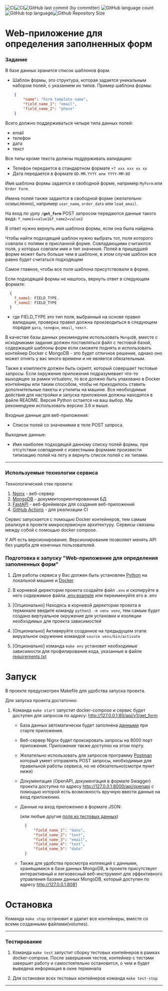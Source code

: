 ![CI](https://github.com/brivazz/leadHit_tz/actions/workflows/tests.yml/badge.svg)![CI](https://github.com/brivazz/leadHit_tz/actions/workflows/code-checker.yml/badge.svg)![GitHub last commit (by committer)](https://img.shields.io/github/last-commit/brivazz/leadHit_tz)
![GitHub language count](https://img.shields.io/github/languages/count/brivazz/leadHit_tz)![GitHub top language](https://img.shields.io/github/languages/top/brivazz/leadHit_tz)![Github Repository Size](https://img.shields.io/github/repo-size/brivazz/leadHit_tz)

# Web-приложение для определения заполненных форм

### Задание

В базе данных хранится список шаблонов форм.

- Шаблон формы, это структура, которая задается уникальным набором полей, с указанием их типов.
Пример шаблона формы:

```json
    {
        "name": "Form template name",
        "field_name_1": "email",
        "field_name_2": "phone"
    }
```

Всего должно поддерживаться четыре типа данных полей:

- email
- телефон
- дата
- текст

Все типы кроме текста должны поддерживать валидацию:

- Телефон передается в стандартном формате `+7 xxx xxx xx xx`
- Дата передается в формате `DD.MM.YYYY или YYYY-MM-DD`

Имя шаблона формы задается в свободной форме, например `MyForm` или `Order Form`.

Имена полей также задаются в свободной форме (желательно осмысленно), например `user_name`, `order_date` или `lead_email`.

На вход по урлу **`/get_form`** POST запросом передаются данные такого вида:
`f_name1=value1&f_name2=value2`

В ответ нужно вернуть имя шаблона формы, если она была найдена.

Чтобы найти подходящий шаблон нужно выбрать тот, поля которого совпали с полями
в присланной форме. Совпадающими считаются поля, у которых совпали имя и тип
значения. Полей в пришедшей форме может быть больше чем в шаблоне, в этом случае шаблон все равно будет считаться подходящим

 Самое главное, чтобы все поля шаблона присутствовали в форме.

Если подходящей формы не нашлось, вернуть ответ в следующем формате:

```js
  {
    f_name1: FIELD_TYPE,
    f_name2: FIELD_TYPE
  }
```

- где FIELD_TYPE это тип поля, выбранный на основе правил валидации, проверка
правил должна производиться в следующем порядке `дата`, `телефон`, `email`, `текст`.

В качестве базы данных рекомендуем использовать `MongoDB`, вместе с исходниками
задания должен поставляться файл с тестовой базой, содержащей шаблоны форм
если сможете поднять и использовать контейнер Docker с MongoDB - это будет
отличное решение, однако оно может отнять у вас много времени и не является
обязательным.

Также в комплекте должен быть скрипт, который совершает тестовые запросы. Если
окружение приложения подразумевает что-то выходящее за рамки virtualenv, то все
должно быть упаковано в Docker контейнеры или таким способом, чтобы не
приходилось ставить дополнительные пакеты и утилиты на машине. Все необходимые
действия для настройки и запуска приложения должны находится в файле README.
Версия Python остается на ваш выбор. Мы рекомендуем использовать версию 3.6 и
выше.

Входные данные для веб-приложения:

- Список полей со значениями в теле POST запроса.

Выходные данные:

- Имя наиболее подходящей данному списку полей формы, при отсутствии совпадений
с известными формами произвести типизацию полей на лету и вернуть список полей с
их типами.

***

### Используемые технологии сервиса

Технологический стек проекта:

1. [Nginx](https://nginx.org/ru/) - веб-сервер
2. [MongoDB](https://www.mongodb.com/) - документоориентированная БД
3. [FastAPI](https://fastapi.tiangolo.com/) - веб-фреймворк для создания веб-приложений
4. [GitHub Actions](https://docs.github.com/ru/actions) - для реализации CI

Сервис запускается с помощью Docker контейнеров, тем самым реализуя в проекте микросервисную архитектуру. Сервисы связаны между собой с помощью docker compose.

У API есть версионирование. Версионирование позволяет менять API без ущерба для конечных пользователей.

### Подготовка к запуску "Web-приложение для определения заполненных форм"

1. Для работы сервиса у Вас должен быть установлен [Python](https://www.python.org/) на локальной машине и [Docker](https://www.docker.com/)

2. В корневой директории проекта создайте файл `.env` и скопируйте в него содержимое файла [.env.example](https://github.com/brivazz/leadHit_tz/blob/main/.env.example) или переименуйте его в .env

3. [Опционально] Находясь в корневой директории проекта в терминале введите команду `python3 -m venv venv`, тем самым будет создано виртуальное окружение для установки и изоляции необходимых для проекта зависимостей

4. [Опционально] Активируйте созданное на предыдущем этапе вируальное окружение командой `source venv/bin/activate`

5. [Опционально] команда `make env` установит необходимые зависимости для профилирования кода, указанные в файле [requirements.txt](https://github.com/brivazz/leadHit_tz/blob/main/requirements.txt)

# Запуск

В проекте предусмотрен Makefile для удобства запуска проекта.

Для запуска проекта достаточно:

1. Команда `make start` запустит docker-compose и сервис будет доступен для запросов по адресу: <http://127.0.0.1:80/api/v1/get_form>
   - База данных автоматически будет заполнена [данными](https://github.com/brivazz/leadHit_tz/blob/main/form_api/src/db/mongo/templates_data.py) при старте приложения.
   - Веб-сервер Nignx будет проксировать запросы на 8000 порт приложения. Приложение также доступно на этом порту.
   - Желательно использовать для запросов программу [Postman](https://www.postman.com/) который умеет отправлять POST запросы, необходимые для правильной работы сервиса, но не обязательно(смотри пункт ниже)
   - Документация (OpenAPI, документация в формате Swаggеr) проекта доступна по адресу <http://127.0.0.1:8000/api/openapi> с помощью которой есть возможность вручную ввести данные на вход приложению.
   - Данные на вход приложению в формате JSON:

        (или любые другие [поля из тестовых данных](https://github.com/brivazz/leadHit_tz/blob/main/form_api/src/db/mongo/templates_data.py))

        ```json
          {
              "field_name_1": "date",
              "field_name_2": "text",
              "field_name_3": "email",
              "field_name_4": "text",
              "field_name_5": "date"
          }
        ```

   - Также для удобства просмотра коллекций с данными, хранящимися в базе данных MongoDB, в проекте присутствует интерактивный и легковесный веб-инструмент для эффективного управления базами данных MongoDB, который доступен по адресу <http://127.0.0.1:8081>

# Остановка

Команда `make stop` остановит и удалит все контейнеры, вместе со всеми созданными файлами(volumes).

***

### Тестирование

1. Команда `make test` запустит сборку тестовых контейнеров в рамках docker-compose. После завершения тестов, контейнер с тестами завершит работу и самостоятельно остановится, о чем и будет выведена информация в окне терминала

2. Для остановки всех тестовых контейнеров команда `make test-stop`

***
